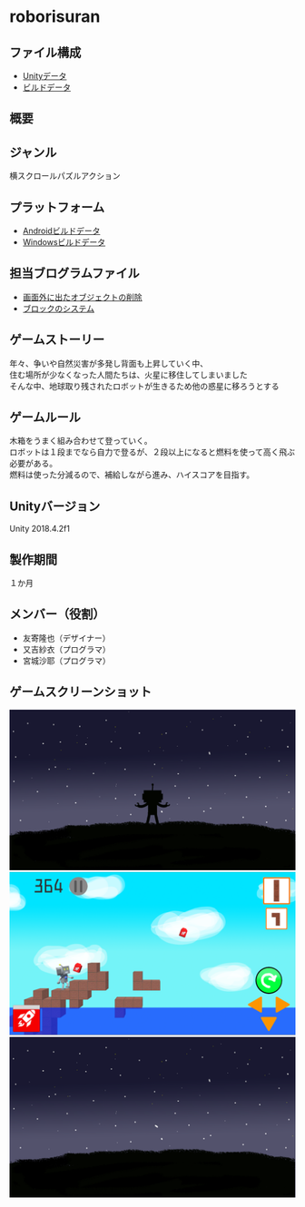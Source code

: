 # roborisuran

## ファイル構成  
* [Unityデータ](./testgame/)  
* [ビルドデータ](./Executable/)  

## 概要  

## ジャンル  
横スクロールパズルアクション

## プラットフォーム  
* [Androidビルドデータ](./Executable/roborisuran_Android/)  
* [Windowsビルドデータ](/Executable/roborisuran_Windows/)  

## 担当ブログラムファイル  
* [画面外に出たオブジェクトの削除](./TetrisRunUp/Assets/c18018/Scripts/BlockExit.cs)  
* [ブロックのシステム](./TetrisRunUp/Assets/c18018/Scripts/Map.cs)  

## ゲームストーリー  
年々、争いや自然災害が多発し背面も上昇していく中、  
住む場所が少なくなった人間たちは、火星に移住してしまいました  
そんな中、地球取り残されたロボットが生きるため他の惑星に移ろうとする  

## ゲームルール  
木箱をうまく組み合わせて登っていく。  
ロボットは１段までなら自力で登るが、２段以上になると燃料を使って高く飛ぶ必要がある。  
燃料は使った分減るので、補給しながら進み、ハイスコアを目指す。  

## Unityバージョン  
Unity 2018.4.2f1  

## 製作期間  
１か月

## メンバー（役割）  
* 友寄隆也（デザイナー）  
* 又吉紗衣（プログラマ）  
* 宮城沙耶（プログラマ）  

## ゲームスクリーンショット  
![タイトル画面](./ScreenShot/taitoru1.png)  
![プレイ画面](./ScreenShot/gameScene.png)  
![リザルト画面](./ScreenShot/restlt.png)  